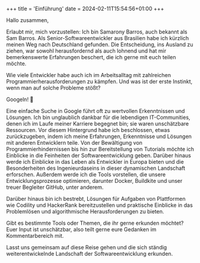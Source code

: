 +++
title = 'Einführung'
date = 2024-02-11T15:54:56+01:00
+++

Hallo zusammen,

Erlaubt mir, mich vorzustellen: Ich bin Samarony Barros, auch bekannt als Sam Barros. Als Senior-Softwareentwickler aus Brasilien habe ich kürzlich meinen Weg nach Deutschland gefunden. Die Entscheidung, ins Ausland zu ziehen, war sowohl herausfordernd als auch lohnend und hat mir bemerkenswerte Erfahrungen beschert, die ich gerne mit euch teilen möchte.

Wie viele Entwickler habe auch ich im Arbeitsalltag mit zahlreichen Programmierherausforderungen zu kämpfen. Und was ist der erste Instinkt, wenn man auf solche Probleme stößt?

Googeln! 🙌

Eine einfache Suche in Google führt oft zu wertvollen Erkenntnissen und Lösungen. Ich bin unglaublich dankbar für die lebendigen IT-Communities, denen ich im Laufe meiner Karriere begegnet bin; sie waren unschätzbare Ressourcen. Vor diesem Hintergrund habe ich beschlossen, etwas zurückzugeben, indem ich meine Erfahrungen, Erkenntnisse und Lösungen mit anderen Entwicklern teile. Von der Bewältigung von Programmierhindernissen bis hin zur Bereitstellung von Tutorials möchte ich Einblicke in die Feinheiten der Softwareentwicklung geben. Darüber hinaus werde ich Einblicke in das Leben als Entwickler in Europa bieten und die Besonderheiten des Ingenieurdaseins in dieser dynamischen Landschaft erforschen. Außerdem werde ich die Tools vorstellen, die unsere Entwicklungsprozesse optimieren, darunter Docker, Buildkite und unser treuer Begleiter GitHub, unter anderem.

Darüber hinaus bin ich bestrebt, Lösungen für Aufgaben von Plattformen wie Codility und HackerRank bereitzustellen und praktische Einblicke in das Problemlösen und algorithmische Herausforderungen zu bieten.

Gibt es bestimmte Tools oder Themen, die ihr gerne erkunden möchtet? Euer Input ist unschätzbar, also teilt gerne eure Gedanken im Kommentarbereich mit.

Lasst uns gemeinsam auf diese Reise gehen und die sich ständig weiterentwickelnde Landschaft der Softwareentwicklung erkunden.
